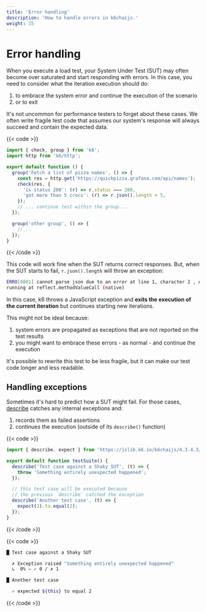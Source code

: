```yaml
---
title: 'Error handling'
description: 'How to handle errors in k6chaijs.'
weight: 35
---
```


# Error handling

When you execute a load test, your System Under Test (SUT) may often become over saturated and start responding with errors. In this case, you need to consider what the iteration execution should do:

1. to embrace the system error and continue the execution of the scenario
2. or to exit

It's not uncommon for performance testers to forget about these cases. We often write fragile test code that assumes our system's response will always succeed and contain the expected data.

{{< code >}}

<!-- md-k6:skip -->

```javascript
import { check, group } from 'k6';
import http from 'k6/http';

export default function () {
  group('Fetch a list of pizza names', () => {
    const res = http.get('https://quickpizza.grafana.com/api/names');
    check(res, {
      'is status 200': (r) => r.status === 200,
      'got more than 5 crocs': (r) => r.json().length > 5,
    });
    // ... continue test within the group...
  });

  group('other group', () => {
    //...
  });
}
```

{{< /code >}}

This code will work fine when the SUT returns correct responses. But, when the SUT starts to fail, `r.json().length` will throw an exception:

```bash
ERRO[0001] cannot parse json due to an error at line 1, character 2 , error: invalid character '<' looking for beginning of value
running at reflect.methodValueCall (native)
```

In this case, k6 throws a JavaScript exception and **exits the execution of the current iteration** but continues starting new iterations.

This might not be ideal because:

1. system errors are propagated as exceptions that are not reported on the test results
2. you might want to embrace these errors - as normal - and continue the execution

It's possible to rewrite this test to be less fragile, but it can make our test code longer and less readable.

## Handling exceptions

Sometimes it's hard to predict how a SUT might fail. For those cases, [describe](https://grafana.com/docs/k6/<K6_VERSION>/javascript-api/jslib/k6chaijs/describe) catches any internal exceptions and:

1. records them as failed assertions
2. continues the execution (outside of its `describe()` function)

{{< code >}}

<!-- md-k6:nofail -->

```javascript
import { describe, expect } from 'https://jslib.k6.io/k6chaijs/4.3.4.3/index.js';

export default function testSuite() {
  describe('Test case against a Shaky SUT', (t) => {
    throw 'Something entirely unexpected happened';
  });

  // this test case will be executed because
  // the previous `describe` catched the exception
  describe('Another test case', (t) => {
    expect(2).to.equal(2);
  });
}
```

{{< /code >}}

{{< code >}}

```bash
█ Test case against a Shaky SUT

  ✗ Exception raised "Something entirely unexpected happened"
  ↳  0% — ✓ 0 / ✗ 1

█ Another test case

  ✓ expected ${this} to equal 2
```

{{< /code >}}
